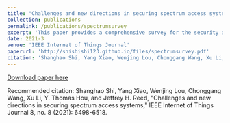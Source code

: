 ```yaml
---
title: "Challenges and new directions in securing spectrum access systems"
collection: publications
permalink: /publications/spectrumsurvey
excerpt: 'This paper provides a comprehensive survey for the security and privacy challenges in the spectrum access systems'
date: 2021-3
venue: 'IEEE Internet of Things Journal'
paperurl: 'http://shishishi123.github.io/files/spectrumsurvey.pdf'
citation: 'Shanghao Shi, Yang Xiao, Wenjing Lou, Chonggang Wang, Xu Li, Y. Thomas Hou, and Jeffrey H. Reed, "Challenges and new directions in securing spectrum access systems," IEEE Internet of Things Journal 8, no. 8 (2021): 6498-6518.'
---
```


 
[Download paper here](http://shishishi123.github.io/files/spectrumsurvey.pdf)

Recommended citation: Shanghao Shi, Yang Xiao, Wenjing Lou, Chonggang Wang, Xu Li, Y. Thomas Hou, and Jeffrey H. Reed, "Challenges and new directions in securing spectrum access systems," IEEE Internet of Things Journal 8, no. 8 (2021): 6498-6518.
